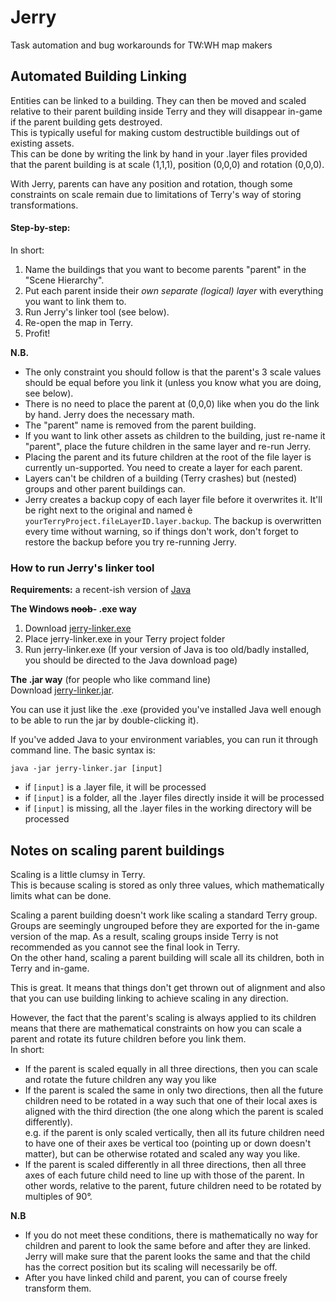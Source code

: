 # Jerry
Task automation and bug workarounds for TW:WH map makers

## Automated Building Linking
Entities can be linked to a building. They can then be moved and scaled relative to their parent building inside Terry and they will disappear in-game if the parent building gets destroyed.<br/>
This is typically useful for making custom destructible buildings out of existing assets.<br/>
This can be done by writing the link by hand in your .layer files provided that the parent building is at scale (1,1,1), position (0,0,0) and rotation (0,0,0).

With Jerry, parents can have any position and rotation, though some constraints on scale remain due to limitations of Terry's way of storing transformations.

#### Step-by-step:
In short:
1. Name the buildings that you want to become parents "parent" in the "Scene Hierarchy".
2. Put each parent inside their *own separate (logical) layer* with everything you want to link them to.
3. Run Jerry's linker tool (see below).
4. Re-open the map in Terry.
5. Profit!

**N.B.**
* The only constraint you should follow is that the parent's 3 scale values should be equal before you link it (unless you know what you are doing, see below).
* There is no need to place the parent at (0,0,0) like when you do the link by hand. Jerry does the necessary math.
* The "parent" name is removed from the parent building. 
* If you want to link other assets as children to the building, just re-name it "parent", place the future children in the same layer and re-run Jerry.
* Placing the parent and its future children at the root of the file layer is currently un-supported. You need to create a layer for each parent.
* Layers can't be children of a building (Terry crashes) but (nested) groups and other parent buildings can.
* Jerry creates a backup copy of each layer file before it overwrites it. It'll be right next to the original and named è `yourTerryProject.fileLayerID.layer.backup`. The backup is overwritten every time without warning, so if things don't work, don't forget to restore the backup before you try re-running Jerry.

### How to run Jerry's linker tool
**Requirements:**
a recent-ish version of [Java](https://www.java.com/en/download/)

**The Windows ~~noob~~- .exe way**
1. Download [jerry-linker.exe](https://github.com/Sizertz/Jerry/raw/master/Jerry/dist/jerry-linker.exe)
2. Place jerry-linker.exe in your Terry project folder
3. Run jerry-linker.exe
(If your version of Java is too old/badly installed, you should be directed to the Java download page)
  
**The .jar way** (for people who like command line)<br/>
Download [jerry-linker.jar](https://github.com/Sizertz/Jerry/raw/master/Jerry/dist/jerry-linker.jar).

You can use it just like the .exe (provided you've installed Java well enough to be able to run the jar by double-clicking it).

If you've added Java to your environment variables, you can run it through command line. The basic syntax is:
```
java -jar jerry-linker.jar [input]
```
* if `[input]` is a .layer file, it will be processed
* if `[input]` is a folder, all the .layer files directly inside it will be processed
* if `[input]` is missing, all the .layer files in the working directory will be processed

## Notes on scaling parent buildings
Scaling is a little clumsy in Terry.<br>
This is because scaling is stored as only three values, which mathematically limits what can be done.<br>

Scaling a parent building doesn't work like scaling a standard Terry group.<br>
Groups are seemingly ungrouped before they are exported for the in-game version of the map. As a result, scaling groups inside Terry is not recommended as you cannot see the final look in Terry.<br>
On the other hand, scaling a parent building will scale all its children, both in Terry and in-game.

This is great. It means that things don't get thrown out of alignment and also that you can use building linking to achieve scaling in any direction.

However, the fact that the parent's scaling is always applied to its children means that there are mathematical constraints on how you can scale a parent and rotate its future children before you link them.<br>
In short:
* If the parent is scaled equally in all three directions, then you can scale and rotate the future children any way you like
* If the parent is scaled the same in only two directions, then all the future children need to be rotated in a way such that one of their local axes is aligned with the third direction (the one along which the parent is scaled differently).<br>
  e.g. if the parent is only scaled vertically, then all its future children need to have one of their axes be vertical too (pointing up or down doesn't matter), but can be otherwise rotated and scaled any way you like.
* If the parent is scaled differently in all three directions, then all three axes of each future child need to line up with those of the parent. In other words, relative to the parent, future children need to be rotated by multiples of 90°.

**N.B**
* If you do not meet these conditions, there is mathematically no way for children and parent to look the same before and after they are linked. Jerry will make sure that the parent looks the same and that the child has the correct position but its scaling will necessarily be off.
* After you have linked child and parent, you can of course freely transform them.
